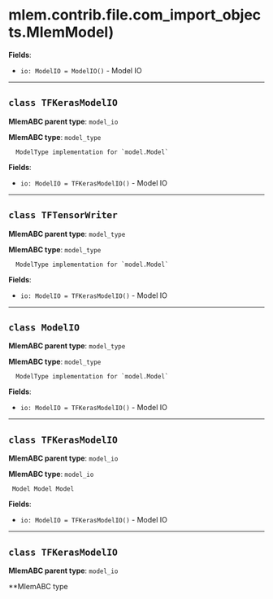# mlem.contrib.file.com_import_objects.MlemModel)

**Fields**:

- `io: ModelIO = ModelIO()` - Model IO

---

## `class TFKerasModelIO`

**MlemABC parent type**: `model_io`

**MlemABC type**: `model_type`

      ModelType implementation for `model.Model`

**Fields**:

- `io: ModelIO = TFKerasModelIO()` - Model IO

---

## `class TFTensorWriter`

**MlemABC parent type**: `model_type`

**MlemABC type**: `model_type`

      ModelType implementation for `model.Model`

**Fields**:

- `io: ModelIO = TFKerasModelIO()` - Model IO

---

## `class ModelIO`

**MlemABC parent type**: `model_type`

**MlemABC type**: `model_type`

      ModelType implementation for `model.Model`

**Fields**:

- `io: ModelIO = TFKerasModelIO()` - Model IO

---

## `class TFKerasModelIO`

**MlemABC parent type**: `model_io`

**MlemABC type**: `model_io`

     Model Model Model

**Fields**:

- `io: ModelIO = TFKerasModelIO()` - Model IO

---

## `class TFKerasModelIO`

**MlemABC parent type**: `model_io`

**MlemABC type
